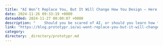 ```yaml
---
title: "AI Won’t Replace You, But It Will Change How You Design — Here’s How To Adapt!"
date: 2024-11-26 09:33:19 +0000
dateadded: 2024-11-27 00:00:07 +0000
description: "    Should you be scared of AI, or should you learn how to use it to your advantage?  Continue reading on Prototypr »  "
link: "https://blog.prototypr.io/ai-wont-replace-you-but-it-will-change-how-you-design-here-s-how-to-adapt-320a6446e709?source=rss----eb297ea1161a---4"
category:
directory: _directory/prototypr.md
---
```

